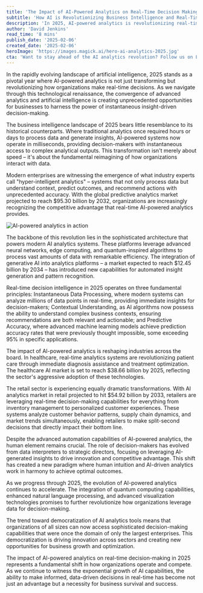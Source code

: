 ```yaml
---
title: 'The Impact of AI-Powered Analytics on Real-Time Decision Making in 2025'
subtitle: 'How AI is Revolutionizing Business Intelligence and Real-Time Decision Making'
description: 'In 2025, AI-powered analytics is revolutionizing real-time decision making across industries. With millisecond processing speeds and predictive accuracy exceeding 95%, organizations are leveraging AI for everything from healthcare diagnostics to retail optimization. The global market is booming, with predictive analytics expected to reach $95.30 billion by 2032.'
author: 'David Jenkins'
read_time: '8 mins'
publish_date: '2025-02-06'
created_date: '2025-02-06'
heroImage: 'https://images.magick.ai/hero-ai-analytics-2025.jpg'
cta: 'Want to stay ahead of the AI analytics revolution? Follow us on LinkedIn for daily insights into how artificial intelligence is transforming business decision-making and shaping the future of industry.'
---
```


In the rapidly evolving landscape of artificial intelligence, 2025 stands as a pivotal year where AI-powered analytics is not just transforming but revolutionizing how organizations make real-time decisions. As we navigate through this technological renaissance, the convergence of advanced analytics and artificial intelligence is creating unprecedented opportunities for businesses to harness the power of instantaneous insight-driven decision-making.

The business intelligence landscape of 2025 bears little resemblance to its historical counterparts. Where traditional analytics once required hours or days to process data and generate insights, AI-powered systems now operate in milliseconds, providing decision-makers with instantaneous access to complex analytical outputs. This transformation isn't merely about speed – it's about the fundamental reimagining of how organizations interact with data.

Modern enterprises are witnessing the emergence of what industry experts call "hyper-intelligent analytics" – systems that not only process data but understand context, predict outcomes, and recommend actions with unprecedented accuracy. With the global predictive analytics market projected to reach $95.30 billion by 2032, organizations are increasingly recognizing the competitive advantage that real-time AI-powered analytics provides.

![AI-powered analytics in action](https://i.magick.ai/PIXE/1738828346660_magick_img.webp)

The backbone of this revolution lies in the sophisticated architecture that powers modern AI analytics systems. These platforms leverage advanced neural networks, edge computing, and quantum-inspired algorithms to process vast amounts of data with remarkable efficiency. The integration of generative AI into analytics platforms – a market expected to reach $12.45 billion by 2034 – has introduced new capabilities for automated insight generation and pattern recognition.

Real-time decision intelligence in 2025 operates on three fundamental principles: Instantaneous Data Processing, where modern systems can analyze millions of data points in real-time, providing immediate insights for decision-makers; Contextual Understanding, as AI algorithms now possess the ability to understand complex business contexts, ensuring recommendations are both relevant and actionable; and Predictive Accuracy, where advanced machine learning models achieve prediction accuracy rates that were previously thought impossible, some exceeding 95% in specific applications.

The impact of AI-powered analytics is reshaping industries across the board. In healthcare, real-time analytics systems are revolutionizing patient care through immediate diagnosis assistance and treatment optimization. The healthcare AI market is set to reach $38.66 billion by 2025, reflecting the sector's aggressive adoption of these technologies.

The retail sector is experiencing equally dramatic transformations. With AI analytics market in retail projected to hit $54.92 billion by 2033, retailers are leveraging real-time decision-making capabilities for everything from inventory management to personalized customer experiences. These systems analyze customer behavior patterns, supply chain dynamics, and market trends simultaneously, enabling retailers to make split-second decisions that directly impact their bottom line.

Despite the advanced automation capabilities of AI-powered analytics, the human element remains crucial. The role of decision-makers has evolved from data interpreters to strategic directors, focusing on leveraging AI-generated insights to drive innovation and competitive advantage. This shift has created a new paradigm where human intuition and AI-driven analytics work in harmony to achieve optimal outcomes.

As we progress through 2025, the evolution of AI-powered analytics continues to accelerate. The integration of quantum computing capabilities, enhanced natural language processing, and advanced visualization technologies promises to further revolutionize how organizations leverage data for decision-making.

The trend toward democratization of AI analytics tools means that organizations of all sizes can now access sophisticated decision-making capabilities that were once the domain of only the largest enterprises. This democratization is driving innovation across sectors and creating new opportunities for business growth and optimization.

The impact of AI-powered analytics on real-time decision-making in 2025 represents a fundamental shift in how organizations operate and compete. As we continue to witness the exponential growth of AI capabilities, the ability to make informed, data-driven decisions in real-time has become not just an advantage but a necessity for business survival and success.